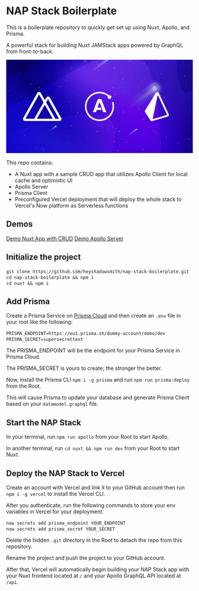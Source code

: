 # NAP Stack Boilerplate

This is a boilerplate repository to quickly get set up using Nuxt, Apollo, and Prisma.

A powerful stack for building Nuxt JAMStack apps powered by GraphQL from front-to-back.

![NAP Stack](https://github.com/TheShadowSmith/nap-stack/blob/master/nap-stack-logo.png "NAP Stack")

This repo contains:
- A Nuxt app with a sample CRUD app that utilizes Apollo Client for local cache and optimistic UI
- Apollo Server
- Prisma Client
- Preconfigured Vercel deployment that will deploy the whole stack to Vercel's Now platform as Serverless functions

## Demos
[Demo Nuxt App with CRUD](https://nap-stack-boilerplate.now.sh/)
[Demo Apollo Server](https://nap-stack-boilerplate.now.sh/api)

## Initialize the project
```
git clone https://github.com/heyshadowsmith/nap-stack-boilerplate.git
cd nap-stack-boilerplate && npm i
cd nuxt && npm i
```

## Add Prisma
Create a Prisma Service on [Prisma Cloud](https://www.prisma.io/cloud) and then create an `.env` file in your root like the following:
```
PRISMA_ENDPOINT=https://eu1.prisma.sh/dummy-account/demo/dev
PRISMA_SECRET=supersecrettext
```
The PRISMA_ENDPOINT will be the endpoint for your Prisma Service in Prisma Cloud.

The PRISMA_SECRET is yours to create; the stronger the better.

Now, install the Prisma CLI `npm i -g prisma` and run `npm run prisma:deploy` from the Root. 

This will cause Prisma to update your database and generate Prisma Client based on your `datamodel.graphql` file.

## Start the NAP Stack
In your terminal, run `npm run apollo` from your Root to start Apollo.

In another terminal, run `cd nuxt && npm run dev` from your Root to start Nuxt.

## Deploy the NAP Stack to Vercel
Create an account with Vercel and link it to your GitHub account then run `npm i -g vercel` to install the Vercel CLI.

After you authenticate, run the following commands to store your env variables in Vercel for your deployment.
```
now secrets add prisma_endpoint YOUR_ENDPOINT
now secrets add prisma_secret YOUR_SECRET
```
Delete the hidden `.git` directory in the Root to detach the repo from this repository.

Rename the project and push the project to your GitHub account.

After that, Vercel will automatically begin building your NAP Stack app with your Nuxt frontend located at `/` and your Apollo GraphQL API located at `/api`.